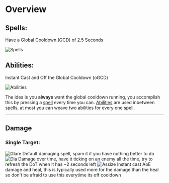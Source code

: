 # Overview

## Spells:

Have a Global Cooldown (GCD) of 2.5 Seconds

![Spells](https://cdn.discordapp.com/attachments/494294585741410305/1077323882538749992/Spells.png)

## Abilities:

Instant Cast and Off the Global Cooldown (oGCD)

![Abilities](https://cdn.discordapp.com/attachments/494294585741410305/1077325712454848574/Abilities.png)


The idea is you **always** want the global cooldown running, you accomplish this by pressing a [spell](#Spells) every time you can. [Abilities](#Abilities) are used inbetween spells, at most you can weave two abilities for every one spell.

---

## Damage
### Single Target:
![Glare](https://cdn.discordapp.com/attachments/494294585741410305/1077336614600183808/Glare.png) Default damaging spell, spam it if you have nothing better to do
![Dia](https://cdn.discordapp.com/attachments/494294585741410305/1077336626436509707/Dia.png) Damage over time, have it ticking on an enemy all the time, try to refresh the DoT when it has ~2 seconds left
![Assize](https://cdn.discordapp.com/attachments/494294585741410305/1077336642429386844/Assize.png) Instant cast AoE damage and heal, this is typically used more for the damage than the heal so don't be afraid to use this everytime its off cooldown
